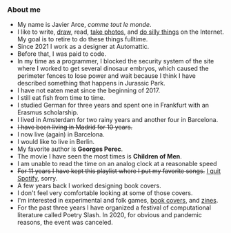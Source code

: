 ### About me

- My name is Javier Arce, <em>comme tout le monde</em>.
- I like to write, [draw](https://drawings.javierarce.com), read, [take photos](/photos), and [do silly things](/projects) on the Internet. My goal is to retire to do these things fulltime.
- Since 2021 I work as a designer at Automattic.
- Before that, I was paid to code.
- In my time as a programmer, I blocked the security system of the site where I worked to get several dinosaur embryos, which caused the perimeter fences to lose power and wait because I think I have described something that happens in Jurassic Park.
- I have not eaten meat since the beginning of 2017.
- I still eat fish from time to time.
- I studied German for three years and spent one in Frankfurt with an Erasmus scholarship.
- I lived in Amsterdam for two rainy years and another four in Barcelona.
- <s>I have been living in Madrid for 10 years.</s>
- I now live (again) in Barcelona.
- I would like to live in Berlin.
- My favorite author is <strong>Georges Perec</strong>.
- The movie I have seen the most times is <strong>Children of Men</strong>.
- I am unable to read the time on an analog clock at a reasonable speed
- ~~For 11 years I have kept this playlist where I put my favorite songs.~~ [I quit Spotify](/2021/08/08/sunday), sorry.
- A few years back I worked designing book covers.
- I don't feel very comfortable looking at some of those covers.
- I'm interested in experimental and folk games, <a href="https://www.are.na/javier/i-ve-got-you-covered" target="_blank">book covers</a>, and <a href="https://www.are.na/javier/zine-idmgeajhfcs" title="Zines" target="_blank">zines</a>.
- For the past three years I have organized a festival of computational literature called Poetry Slash. In 2020, for obvious and pandemic reasons, the event was canceled.

